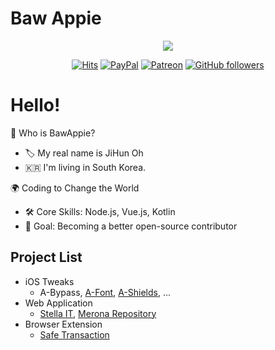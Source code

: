# Baw Appie 
<div align=center>
<img src="https://github-readme-stats.vercel.app/api?username=Baw-Appie&show_icons=true&include_all_commits=true&layout=compact&theme=dark&hide_border=true" />
</div>

<div align=center>

[![Hits](https://hits.seeyoufarm.com/api/count/incr/badge.svg?url=https%3A%2F%2Fgithub.com%2FBaw-Appie&count_bg=%2379C83D&title_bg=%23555555&icon=&icon_color=%23E7E7E7&title=hits&edge_flat=false)](https://hits.seeyoufarm.com)
[![PayPal](https://img.shields.io/badge/Donation-PayPal-blue.svg)](https://paypal.me/pp121324)
[![Patreon](https://img.shields.io/badge/Donation-Patreon-orange.svg)](https://patreon.com/BawAppie)
[![GitHub followers](https://img.shields.io/github/followers/Baw-Appie?label=GitHub%20Followers)](https://github.com/Baw-Appie)

</div>

# Hello! 
🙋 Who is BawAppie?
 - 🏷️ My real name is JiHun Oh
 - 🇰🇷 I'm living in South Korea.

🌍 Coding to Change the World
 - 🛠️ Core Skills: Node.js, Vue.js, Kotlin
 - 🎯 Goal: Becoming a better open-source contributor

## Project List
 - iOS Tweaks
   - A-Bypass, [A-Font](https://gitlab.com/Baw-Appie/A-Font), [A-Shields](https://gitlab.com/Baw-Appie/A-Shields), ...
 - Web Application 
   - [Stella IT](https://stella-it.com), [Merona Repository](https://repo.co.kr)
 - Browser Extension
   - [Safe Transaction](https://github.com/Baw-Appie/SafeTransaction)
